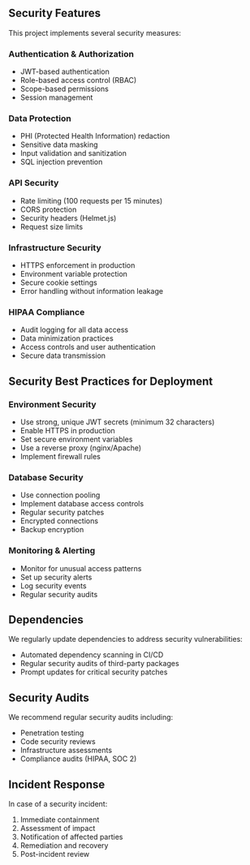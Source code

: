 ## Security Features

This project implements several security measures:

### Authentication & Authorization
- JWT-based authentication
- Role-based access control (RBAC)
- Scope-based permissions
- Session management

### Data Protection
- PHI (Protected Health Information) redaction
- Sensitive data masking
- Input validation and sanitization
- SQL injection prevention

### API Security
- Rate limiting (100 requests per 15 minutes)
- CORS protection
- Security headers (Helmet.js)
- Request size limits

### Infrastructure Security
- HTTPS enforcement in production
- Environment variable protection
- Secure cookie settings
- Error handling without information leakage

### HIPAA Compliance
- Audit logging for all data access
- Data minimization practices
- Access controls and user authentication
- Secure data transmission

## Security Best Practices for Deployment

### Environment Security
- Use strong, unique JWT secrets (minimum 32 characters)
- Enable HTTPS in production
- Set secure environment variables
- Use a reverse proxy (nginx/Apache)
- Implement firewall rules

### Database Security
- Use connection pooling
- Implement database access controls
- Regular security patches
- Encrypted connections
- Backup encryption

### Monitoring & Alerting
- Monitor for unusual access patterns
- Set up security alerts
- Log security events
- Regular security audits

## Dependencies

We regularly update dependencies to address security vulnerabilities:
- Automated dependency scanning in CI/CD
- Regular security audits of third-party packages
- Prompt updates for critical security patches

## Security Audits

We recommend regular security audits including:
- Penetration testing
- Code security reviews
- Infrastructure assessments
- Compliance audits (HIPAA, SOC 2)

## Incident Response

In case of a security incident:
1. Immediate containment
2. Assessment of impact
3. Notification of affected parties
4. Remediation and recovery
5. Post-incident review

